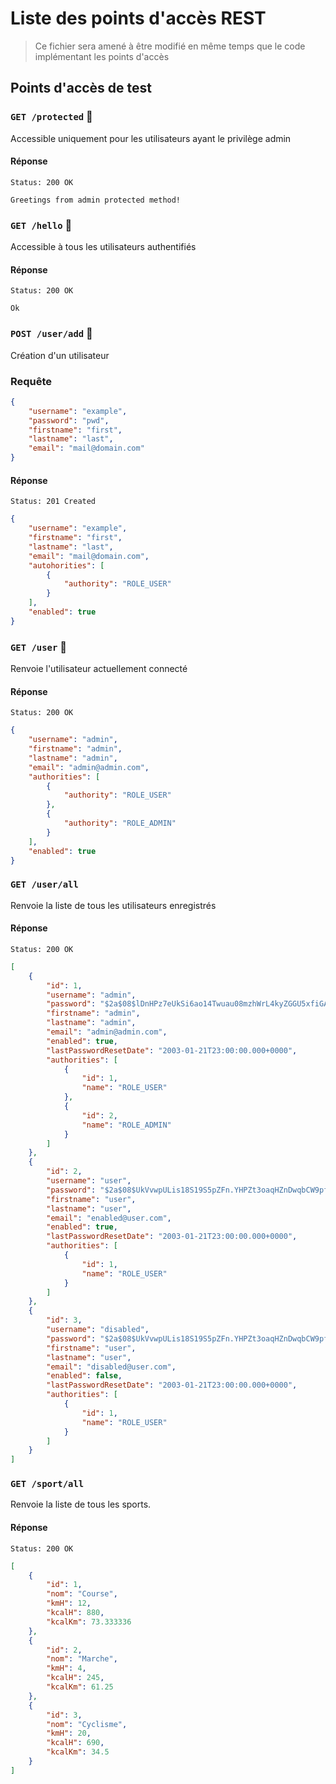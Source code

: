 # Liste des points d'accès REST

> Ce fichier sera amené à être modifié en même temps que le code implémentant les points d'accès

## Points d'accès de test

### `GET /protected` :key:
Accessible uniquement pour les utilisateurs ayant le privilège admin

#### Réponse

```
Status: 200 OK
```

```
Greetings from admin protected method!
```

### `GET /hello` :key:
Accessible à tous les utilisateurs authentifiés

#### Réponse

```
Status: 200 OK
```

```
Ok
```

### `POST /user/add` :key:
Création d'un utilisateur

### Requête
```json
{
	"username": "example",
	"password": "pwd",
	"firstname": "first",
	"lastname": "last",
	"email": "mail@domain.com"
}
```

#### Réponse

```
Status: 201 Created
```

```json
{
	"username": "example",
	"firstname": "first",
	"lastname": "last",
	"email": "mail@domain.com",
    "autohorities": [
        {
            "authority": "ROLE_USER"
        }
    ],
    "enabled": true
}
```


### `GET /user` :key:
Renvoie l'utilisateur actuellement connecté

#### Réponse

```
Status: 200 OK
```

```json
{
    "username": "admin",
    "firstname": "admin",
    "lastname": "admin",
    "email": "admin@admin.com",
    "authorities": [
        {
            "authority": "ROLE_USER"
        },
        {
            "authority": "ROLE_ADMIN"
        }
    ],
    "enabled": true
}
```

### `GET /user/all`
Renvoie la liste de tous les utilisateurs enregistrés

#### Réponse

```
Status: 200 OK
```

```json
[
    {
        "id": 1,
        "username": "admin",
        "password": "$2a$08$lDnHPz7eUkSi6ao14Twuau08mzhWrL4kyZGGU5xfiGALO/Vxd5DOi",
        "firstname": "admin",
        "lastname": "admin",
        "email": "admin@admin.com",
        "enabled": true,
        "lastPasswordResetDate": "2003-01-21T23:00:00.000+0000",
        "authorities": [
            {
                "id": 1,
                "name": "ROLE_USER"
            },
            {
                "id": 2,
                "name": "ROLE_ADMIN"
            }
        ]
    },
    {
        "id": 2,
        "username": "user",
        "password": "$2a$08$UkVvwpULis18S19S5pZFn.YHPZt3oaqHZnDwqbCW9pft6uFtkXKDC",
        "firstname": "user",
        "lastname": "user",
        "email": "enabled@user.com",
        "enabled": true,
        "lastPasswordResetDate": "2003-01-21T23:00:00.000+0000",
        "authorities": [
            {
                "id": 1,
                "name": "ROLE_USER"
            }
        ]
    },
    {
        "id": 3,
        "username": "disabled",
        "password": "$2a$08$UkVvwpULis18S19S5pZFn.YHPZt3oaqHZnDwqbCW9pft6uFtkXKDC",
        "firstname": "user",
        "lastname": "user",
        "email": "disabled@user.com",
        "enabled": false,
        "lastPasswordResetDate": "2003-01-21T23:00:00.000+0000",
        "authorities": [
            {
                "id": 1,
                "name": "ROLE_USER"
            }
        ]
    }
]
```

### `GET /sport/all`
Renvoie la liste de tous les sports.

#### Réponse

```
Status: 200 OK
```

```json
[
    {
        "id": 1,
        "nom": "Course",
        "kmH": 12,
        "kcalH": 880,
        "kcalKm": 73.333336
    },
    {
        "id": 2,
        "nom": "Marche",
        "kmH": 4,
        "kcalH": 245,
        "kcalKm": 61.25
    },
    {
        "id": 3,
        "nom": "Cyclisme",
        "kmH": 20,
        "kcalH": 690,
        "kcalKm": 34.5
    }
]
```
